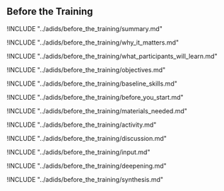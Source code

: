 ##  Before the Training

!INCLUDE "../adids/before_the_training/summary.md"

<!-- Why The Topic Matters -->

!INCLUDE "../adids/before_the_training/why_it_matters.md"

<!--  What Participants Will Learn -->

!INCLUDE "../adids/before_the_training/what_participants_will_learn.md"

<!-- Objectives {.sidebar} -->

!INCLUDE "../adids/before_the_training/objectives.md"

<!-- Baseline Skills -->

!INCLUDE "../adids/before_the_training/baseline_skills.md"

<!-- Before you Start -->

!INCLUDE "../adids/before_the_training/before_you_start.md"

<!-- Materials Needed -->

!INCLUDE "../adids/before_the_training/materials_needed.md"

<!--Activity {.activity} -->

!INCLUDE "../adids/before_the_training/activity.md"

<!--Discussion -->

!INCLUDE "../adids/before_the_training/discussion.md"

<!-- Input -->

!INCLUDE "../adids/before_the_training/input.md"

<!-- Deepening -->

!INCLUDE "../adids/before_the_training/deepening.md"

<!--Synthesis {.synthesis} -->

!INCLUDE "../adids/before_the_training/synthesis.md"
